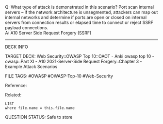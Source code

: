 Q: What type of attack is demonstrated in this scenario?
Port scan internal servers – If the network architecture is unsegmented, attackers can map out internal networks and determine if ports are open or closed on internal servers from connection results or elapsed time to connect or reject SSRF payload connections.  
A: A10 Server Side Request Forgery (SSRF)
<!--ID: 1697070645048-->

---

DECK INFO

TARGET DECK: Web Security::OWASP Top 10::OAOT - Anki owasp top 10 - owasp::Part XI - A10 2021-Server-Side Request Forgery::Chapter 3 - Example Attack Scenarios

FILE TAGS: #OWASP #OWASP-Top-10 #Web-Security

Reference:

Related:

```dataview
LIST
where file.name = this.file.name
```

QUESTION STATUS: Safe to store